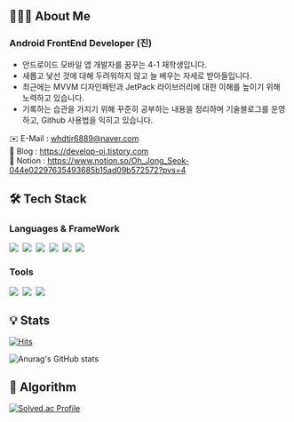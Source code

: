 ## 👨🏻‍💻 About Me
### Android FrontEnd Developer (진)
* 안드로이드 모바일 앱 개발자를 꿈꾸는 4-1 재학생입니다.   
* 새롭고 낯선 것에 대해 두려워하지 않고 늘 배우는 자세로 받아들입니다.
* 최근에는 MVVM 디자인패턴과 JetPack 라이브러리에 대한 이해를 높이기 위해 노력하고 있습니다.
* 기록하는 습관을 가지기 위해 꾸준히 공부하는 내용을 정리하며 기술블로그를 운영하고, Github 사용법을 익히고 있습니다.

✉️ E-Mail : whdtjr6889@naver.com   
📔 Blog : https://develop-oj.tistory.com   
📝 Notion : https://www.notion.so/Oh_Jong_Seok-044e02297635493685b15ad09b572572?pvs=4   


## 🛠️ Tech Stack 
### Languages & FrameWork
<p>
  <img src="https://img.shields.io/badge/Android-3DDC84?style=flat-square&logo=Android&logoColor=white"/>&nbsp
  <img src="https://img.shields.io/badge/Kotlin-7F52FF?style=flat-square&logo=Kotlin&logoColor=white"/>&nbsp
  <img src="https://img.shields.io/badge/Java-007396?style=flat-square&logo=Jameson&logoColor=white"/>&nbsp
  <img src="https://img.shields.io/badge/MySQL-4479A1?style=flat-square&logo=MySQL&logoColor=white"/>&nbsp
  <img src="https://img.shields.io/badge/Firebase-FFCA28?style=flat-square&logo=Firebase&logoColor=white"/>&nbsp
  <img src="https://img.shields.io/badge/C-A8B9CC?style=flat-square&logo=C&logoColor=white"/>&nbsp
</p>

### Tools
<p>
  <img src="https://img.shields.io/badge/Figma-F24E1E?style=flat-square&logo=Figma&logoColor=white"/>&nbsp
  <img src="https://img.shields.io/badge/Github-181717?style=flat-square&logo=Github&logoColor=white"/>&nbsp
  <img src="https://img.shields.io/badge/Notion-181717?style=flat-square&logo=Notion&logoColor=white"/>&nbsp
</p>

## 💡 Stats
[![Hits](https://hits.seeyoufarm.com/api/count/incr/badge.svg?url=https%3A%2F%2Fgithub.com%2FOjongseok&count_bg=%2379C83D&title_bg=%23555555&icon=&icon_color=%23E7E7E7&title=hits&edge_flat=false)](https://hits.seeyoufarm.com)

![Anurag's GitHub stats](https://github-readme-stats.vercel.app/api?username=Ojongseok&show_icons=true&theme=merko)

## 🧩 Algorithm
[![Solved.ac Profile](http://mazassumnida.wtf/api/v2/generate_badge?boj=whdtjr6889)](https://solved.ac/whdtjr6889/)
